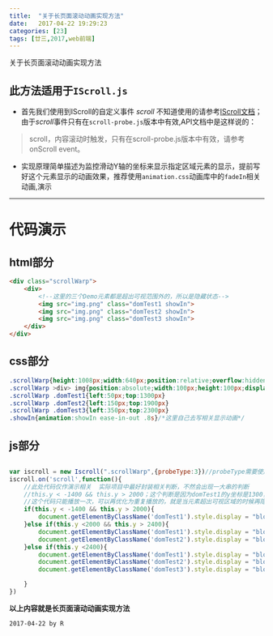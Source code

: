 ```yaml
---
title:  "关于长页面滚动动画实现方法"
date:   2017-04-22 19:29:23
categories: [23]
tags: [廿三,2017,web前端]
---
```

关于长页面滚动动画实现方法

此方法适用于`IScroll.js`
---



- 首先我们使用到IScroll的自定义事件 *scroll*  不知道使用的请参考[IScroll文档](https://iiunknown.gitbooks.io/iscroll-5-api-cn/content/customevents.html)；由于*scroll*事件只有在`scroll-probe.js`版本中有效,API文档中是这样说的：
> scroll，内容滚动时触发，只有在scroll-probe.js版本中有效，请参考onScroll event。

- 实现原理简单描述为监控滑动Y轴的坐标来显示指定区域元素的显示，提前写好这个元素显示的动画效果，推荐使用`animation.css`动画库中的`fadeIn`相关动画,演示

---
# 代码演示
## html部分

```html
<div class="scrollWarp">
    <div>
        <!--这里的三个Demo元素都是超出可视范围外的，所以是隐藏状态-->
        <img src="img.png" class="domTest1 showIn">
        <img src="img.png" class="domTest2 showIn">
        <img src="img.png" class="domTest3 showIn">
    </div>
</div>
```

## css部分
```css
.scrollWarp{height:1008px;width:640px;position:relative;overflow:hidden}
.scrollWarp >div> img{position:absolute;width:100px;height:100px;display:none}
.scrollWarp .domTest1{left:50px;top:1300px}
.scrollWarp .domTest2{left:150px;top:1900px}
.scrollWarp .domTest3{left:350px;top:2300px}
.showIn{animation:showIn ease-in-out .8s}/*这里自己去写相关显示动画*/
```

## js部分

```javascript

var iscroll = new Iscroll(".scrollWarp",{probeType:3})//probeType需要使用 iscroll-probe.js 才能生效 probeType
iscroll.on('scroll',function(){
    //此处代码仅作演示相关  实际项目中最好封装相关判断，不然会出现一大串的判断
    //this.y < -1400 && this.y > 2000；这个判断是因为domTest1的y坐标是1300，它本身的高度为100px所以我们需要它完全显示出来之后才显示它，所以当this.y<1400才进入，this.y>2000是为了避免当前domTest2和domTest3还没有出现在可视区域的时候提前显示，这样就不会看到动画效果；后面的以此类推
    //这个代码只能播放一次，可以再优化为重复播放的，就是当元素超出可视区域的时候再隐藏起来就可以了，此处不详细展开，后续再说
    if(this.y < -1400 && this.y > 2000){
        document.getElementByClassName('domTest1').style.display = "block";
    }else if(this.y <2000 && this.y > 2400){
        document.getElementByClassName('domTest1').style.display = "block";
        document.getElementByClassName('domTest2').style.display = "block";
    }else if(this.y <2400){
        document.getElementByClassName('domTest1').style.display = "block";
        document.getElementByClassName('domTest2').style.display = "block";
        document.getElementByClassName('domTest3').style.display = "block";

    }
})

```

**以上内容就是长页面滚动动画实现方法**

`2017-04-22 by R`